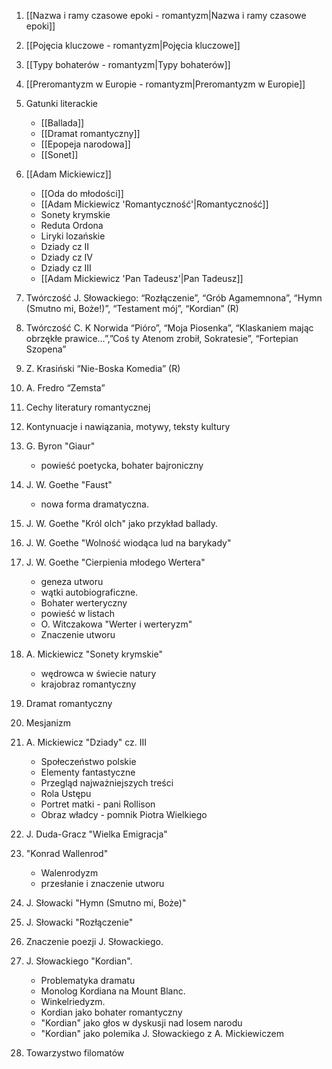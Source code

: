 1. [[Nazwa i ramy czasowe epoki - romantyzm|Nazwa i ramy czasowe epoki]]
2. [[Pojęcia kluczowe - romantyzm|Pojęcia kluczowe]]
3. [[Typy bohaterów - romantyzm|Typy bohaterów]]
4. [[Preromantyzm w Europie - romantyzm|Preromantyzm w Europie]]
5. Gatunki literackie
	- [[Ballada]]
	- [[Dramat romantyczny]]
	- [[Epopeja narodowa]]
	- [[Sonet]]
6. [[Adam Mickiewicz]]
	- [[Oda do młodości]]
	- [[Adam Mickiewicz 'Romantyczność'|Romantyczność]]
	- Sonety krymskie
	- Reduta Ordona
	- Liryki lozańskie
	- Dziady cz II
	- Dziady cz IV
	- Dziady cz III
	- [[Adam Mickiewicz 'Pan Tadeusz'|Pan Tadeusz]]
2. Twórczość J. Słowackiego: “Rozłączenie”, “Grób Agamemnona”, “Hymn (Smutno mi, Boże!)”, “Testament mój”, “Kordian” (R)
3. Twórczość C. K Norwida “Pióro”, “Moja Piosenka”, “Klaskaniem mając obrzękłe prawice…”,”Coś ty Atenom zrobił, Sokratesie”, “Fortepian Szopena”
4. Z. Krasiński “Nie-Boska Komedia” (R)
5. A. Fredro “Zemsta”
6. Cechy literatury romantycznej
7. Kontynuacje i nawiązania, motywy, teksty kultury

8.  G. Byron "Giaur" 
	- powieść poetycka, bohater bajroniczny
9. J. W. Goethe "Faust" 
	- nowa forma dramatyczna.
10. J. W. Goethe "Król olch" jako przykład ballady.
11. J. W. Goethe "Wolność wiodąca lud na barykady"
12. J. W. Goethe "Cierpienia młodego Wertera"
	- geneza utworu
	- wątki autobiograficzne.
	- Bohater werteryczny
	- powieść w listach
	- O. Witczakowa "Werter i werteryzm" 
	- Znaczenie utworu
13. A. Mickiewicz "Sonety krymskie"
	- wędrowca w świecie natury
	- krajobraz romantyczny
14. Dramat romantyczny
15. Mesjanizm
16. A. Mickiewicz "Dziady" cz. III
	- Społeczeństwo polskie
	- Elementy fantastyczne
	- Przegląd najważniejszych treści
	- Rola Ustępu 
	- Portret matki - pani Rollison
	- Obraz władcy - pomnik Piotra Wielkiego
17. J. Duda-Gracz "Wielka Emigracja"
18. "Konrad Wallenrod"
	- Walenrodyzm
	- przesłanie i znaczenie utworu
19.  J. Słowacki "Hymn (Smutno mi, Boże)"
20.  J. Słowacki "Rozłączenie"
21. Znaczenie poezji J. Słowackiego.
22. J. Słowackiego "Kordian".
	- Problematyka dramatu
	- Monolog Kordiana na Mount Blanc.
	- Winkelriedyzm.
	- Kordian jako bohater romantyczny
	- "Kordian" jako głos w dyskusji nad losem narodu
	- "Kordian" jako polemika J. Słowackiego z A. Mickiewiczem
23. Towarzystwo filomatów